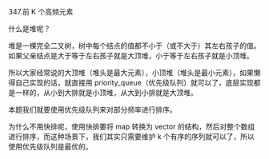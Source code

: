 347.前 K 个高频元素




什么是堆呢？

堆是一棵完全二叉树，树中每个结点的值都不小于（或不大于）其左右孩子的值。如果父亲结点是大于等于左右孩子就是大顶堆，小于等于左右孩子就是小顶堆。

所以大家经常说的大顶堆（堆头是最大元素），小顶堆（堆头是最小元素），如果懒得自己实现的话，就直接用 priority_queue（优先级队列）就可以了，底层实现都是一样的，从小到大排就是小顶堆，从大到小排就是大顶堆。

本题我们就要使用优先级队列来对部分频率进行排序。

为什么不用快排呢，使用快排要将 map 转换为 vector 的结构，然后对整个数组进行排序，而这种场景下，我们其实只需要维护 k 个有序的序列就可以了，所以使用优先级队列是最优的。

